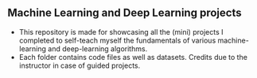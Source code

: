 ## Machine Learning and Deep Learning projects

- This repository is made for showcasing all the (mini) projects I completed to self-teach myself the fundamentals of various machine-learning and deep-learning algorithms.
- Each folder contains code files as well as datasets. Credits due to the instructor in case of guided projects.
